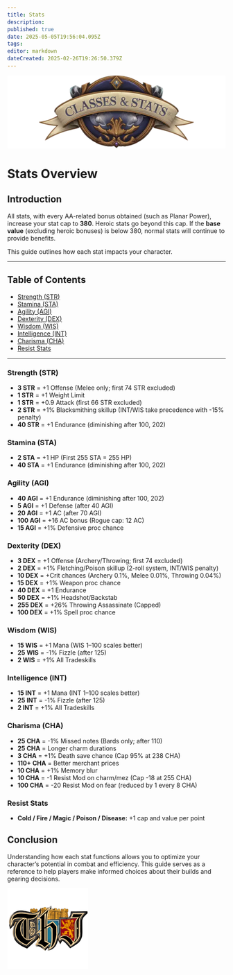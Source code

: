 ```yaml
---
title: Stats
description: 
published: true
date: 2025-05-05T19:56:04.095Z
tags: 
editor: markdown
dateCreated: 2025-02-26T19:26:50.379Z
---
```


<div class="heroic-header-card">
  <img src="/classes-and-abilities/statsandclasses.webp" alt="Stats and Classes Banner" class="heroic-banner">
  <h1>Stats Overview</h1>
</div>

<section class="stat-section">
  <h2>Introduction</h2>
  <p>All stats, with every AA-related bonus obtained (such as Planar Power), increase your stat cap to <strong>380</strong>. Heroic stats go beyond this cap. If the <strong>base value</strong> (excluding heroic bonuses) is below 380, normal stats will continue to provide benefits.</p>
  <p>This guide outlines how each stat impacts your character.</p>
</section>

<hr>

<section class="stat-section">
  <h2>Table of Contents</h2>
  <ul class="toc">
    <li><a href="#strength">Strength (STR)</a></li>
    <li><a href="#stamina">Stamina (STA)</a></li>
    <li><a href="#agility">Agility (AGI)</a></li>
    <li><a href="#dexterity">Dexterity (DEX)</a></li>
    <li><a href="#wisdom">Wisdom (WIS)</a></li>
    <li><a href="#intelligence">Intelligence (INT)</a></li>
    <li><a href="#charisma">Charisma (CHA)</a></li>
    <li><a href="#resist">Resist Stats</a></li>
  </ul>
</section>

<hr>

<section class="stat-block" id="strength">
  <h3>Strength (STR)</h3>
  <ul>
    <li><strong>3 STR</strong> = +1 Offense (Melee only; first 74 STR excluded)</li>
    <li><strong>1 STR</strong> = +1 Weight Limit</li>
    <li><strong>1 STR</strong> = +0.9 Attack (first 66 STR excluded)</li>
    <li><strong>2 STR</strong> = +1% Blacksmithing skillup (INT/WIS take precedence with -15% penalty)</li>
    <li><strong>40 STR</strong> = +1 Endurance (diminishing after 100, 202)</li>
  </ul>
</section>

<section class="stat-block" id="stamina">
  <h3>Stamina (STA)</h3>
  <ul>
    <li><strong>2 STA</strong> = +1 HP (First 255 STA = 255 HP)</li>
    <li><strong>40 STA</strong> = +1 Endurance (diminishing after 100, 202)</li>
  </ul>
</section>

<section class="stat-block" id="agility">
  <h3>Agility (AGI)</h3>
  <ul>
    <li><strong>40 AGI</strong> = +1 Endurance (diminishing after 100, 202)</li>
    <li><strong>5 AGI</strong> = +1 Defense (after 40 AGI)</li>
    <li><strong>20 AGI</strong> = +1 AC (after 70 AGI)</li>
    <li><strong>100 AGI</strong> = +16 AC bonus (Rogue cap: 12 AC)</li>
    <li><strong>15 AGI</strong> = +1% Defensive proc chance</li>
  </ul>
</section>

<section class="stat-block" id="dexterity">
  <h3>Dexterity (DEX)</h3>
  <ul>
    <li><strong>3 DEX</strong> = +1 Offense (Archery/Throwing; first 74 excluded)</li>
    <li><strong>2 DEX</strong> = +1% Fletching/Poison skillup (2-roll system, INT/WIS penalty)</li>
    <li><strong>10 DEX</strong> = +Crit chances (Archery 0.1%, Melee 0.01%, Throwing 0.04%)</li>
    <li><strong>15 DEX</strong> = +1% Weapon proc chance</li>
    <li><strong>40 DEX</strong> = +1 Endurance</li>
    <li><strong>50 DEX</strong> = +1% Headshot/Backstab</li>
    <li><strong>255 DEX</strong> = +26% Throwing Assassinate (Capped)</li>
    <li><strong>100 DEX</strong> = +1% Spell proc chance</li>
  </ul>
</section>

<section class="stat-block" id="wisdom">
  <h3>Wisdom (WIS)</h3>
  <ul>
    <li><strong>15 WIS</strong> = +1 Mana (WIS 1–100 scales better)</li>
    <li><strong>25 WIS</strong> = -1% Fizzle (after 125)</li>
    <li><strong>2 WIS</strong> = +1% All Tradeskills</li>
  </ul>
</section>

<section class="stat-block" id="intelligence">
  <h3>Intelligence (INT)</h3>
  <ul>
    <li><strong>15 INT</strong> = +1 Mana (INT 1–100 scales better)</li>
    <li><strong>25 INT</strong> = -1% Fizzle (after 125)</li>
    <li><strong>2 INT</strong> = +1% All Tradeskills</li>
  </ul>
</section>

<section class="stat-block" id="charisma">
  <h3>Charisma (CHA)</h3>
  <ul>
    <li><strong>25 CHA</strong> = -1% Missed notes (Bards only; after 110)</li>
    <li><strong>25 CHA</strong> = Longer charm durations</li>
    <li><strong>3 CHA</strong> = +1% Death save chance (Cap 95% at 238 CHA)</li>
    <li><strong>110+ CHA</strong> = Better merchant prices</li>
    <li><strong>10 CHA</strong> = +1% Memory blur</li>
    <li><strong>10 CHA</strong> = -1 Resist Mod on charm/mez (Cap -18 at 255 CHA)</li>
    <li><strong>100 CHA</strong> = -20 Resist Mod on fear (reduced by 1 every 8 CHA)</li>
  </ul>
</section>

<section class="stat-block" id="resist">
  <h3>Resist Stats</h3>
  <ul>
    <li><strong>Cold / Fire / Magic / Poison / Disease:</strong> +1 cap and value per point</li>
  </ul>
</section>

<section class="stat-section">
  <h2>Conclusion</h2>
  <p>Understanding how each stat functions allows you to optimize your character’s potential in combat and efficiency. This guide serves as a reference to help players make informed choices about their builds and gearing decisions.</p>
</section>

<img src="/pagebreak6.webp" alt="Page Break" class="align-center">
